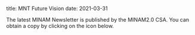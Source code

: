 title: MNT Future Vision
date: 2021-03-31

The latest MINAM Newsletter is published by the MINAM2.0 CSA. You can obtain a copy by clicking on the icon below.
 